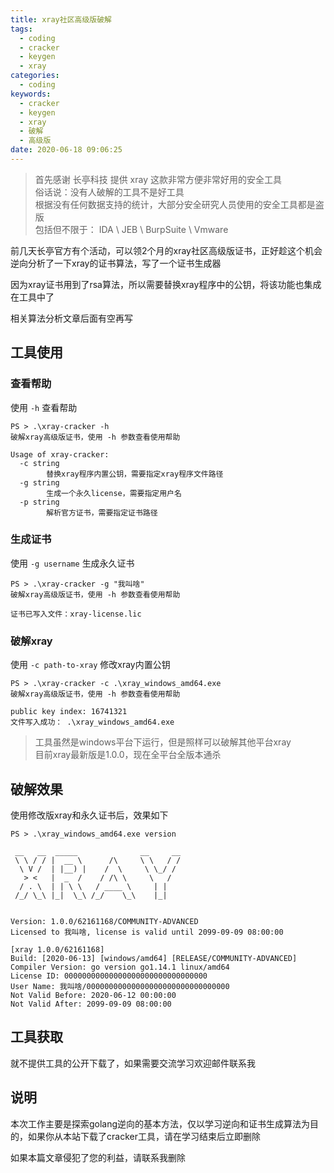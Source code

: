 ```yaml
---
title: xray社区高级版破解
tags:
  - coding
  - cracker
  - keygen
  - xray
categories:
  - coding
keywords:
  - cracker
  - keygen
  - xray
  - 破解
  - 高级版
date: 2020-06-18 09:06:25
---
```


> 首先感谢 长亭科技 提供 xray 这款非常方便非常好用的安全工具  
> 俗话说：没有人破解的工具不是好工具  
> 根据没有任何数据支持的统计，大部分安全研究人员使用的安全工具都是盗版  
> 包括但不限于： IDA \ JEB \ BurpSuite \ Vmware

前几天长亭官方有个活动，可以领2个月的xray社区高级版证书，正好趁这个机会逆向分析了一下xray的证书算法，写了一个证书生成器

因为xray证书用到了rsa算法，所以需要替换xray程序中的公钥，将该功能也集成在工具中了

相关算法分析文章后面有空再写

## 工具使用

### 查看帮助

使用 `-h` 查看帮助

```
PS > .\xray-cracker -h
破解xray高级版证书，使用 -h 参数查看使用帮助

Usage of xray-cracker:
  -c string
        替换xray程序内置公钥，需要指定xray程序文件路径
  -g string
        生成一个永久license，需要指定用户名
  -p string
        解析官方证书，需要指定证书路径
```

### 生成证书

使用 `-g username` 生成永久证书

```
PS > .\xray-cracker -g "我叫啥"
破解xray高级版证书，使用 -h 参数查看使用帮助

证书已写入文件：xray-license.lic
```

### 破解xray

使用 `-c path-to-xray` 修改xray内置公钥

```
PS > .\xray-cracker -c .\xray_windows_amd64.exe
破解xray高级版证书，使用 -h 参数查看使用帮助

public key index: 16741321
文件写入成功： .\xray_windows_amd64.exe
```

> 工具虽然是windows平台下运行，但是照样可以破解其他平台xray  
> 目前xray最新版是1.0.0，现在全平台全版本通杀


## 破解效果

使用修改版xray和永久证书后，效果如下

```
PS > .\xray_windows_amd64.exe version

 __   __  _____              __     __
 \ \ / / |  __ \      /\     \ \   / /
  \ V /  | |__) |    /  \     \ \_/ /
   > <   |  _  /    / /\ \     \   /
  / . \  | | \ \   / ____ \     | |
 /_/ \_\ |_|  \_\ /_/    \_\    |_|


Version: 1.0.0/62161168/COMMUNITY-ADVANCED
Licensed to 我叫啥, license is valid until 2099-09-09 08:00:00

[xray 1.0.0/62161168]
Build: [2020-06-13] [windows/amd64] [RELEASE/COMMUNITY-ADVANCED]
Compiler Version: go version go1.14.1 linux/amd64
License ID: 00000000000000000000000000000000
User Name: 我叫啥/00000000000000000000000000000000
Not Valid Before: 2020-06-12 00:00:00
Not Valid After: 2099-09-09 08:00:00
```

## 工具获取

就不提供工具的公开下载了，如果需要交流学习欢迎邮件联系我


## 说明

本次工作主要是探索golang逆向的基本方法，仅以学习逆向和证书生成算法为目的，如果你从本站下载了cracker工具，请在学习结束后立即删除

如果本篇文章侵犯了您的利益，请联系我删除
